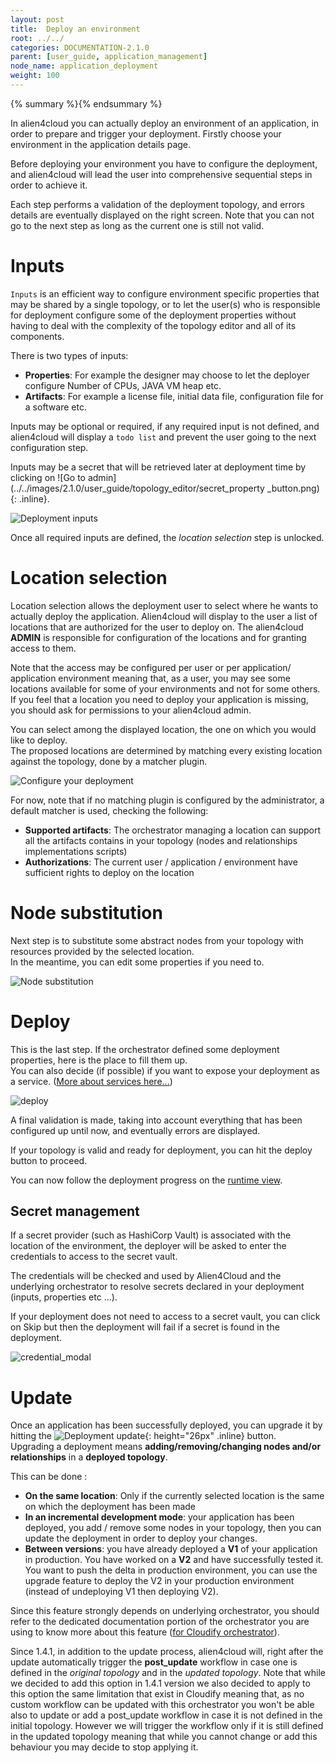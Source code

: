 ```yaml
---
layout: post
title:  Deploy an environment
root: ../../
categories: DOCUMENTATION-2.1.0
parent: [user_guide, application_management]
node_name: application_deployment
weight: 100
---
```


{% summary %}{% endsummary %}

In alien4cloud you can actually deploy an environment of an application, in order to prepare and trigger your deployment. Firstly choose your environment in the application details page.

Before deploying your environment you have to configure the deployment, and alien4cloud will lead the user into comprehensive sequential steps in order to achieve it.

Each step performs a validation of the deployment topology, and errors details are eventually displayed on the right screen. Note that you can not go to the next step as long as the current one is still not valid.

# Inputs

`Inputs` is an efficient way to configure environment specific properties that may be shared by a single topology, or to let the user(s) who is responsible for deployment configure some of the deployment properties without having to deal with the complexity of the topology editor and all of its components.

There is two types of inputs:

* __Properties__: For example the designer may choose to let the deployer configure Number of CPUs, JAVA VM heap etc.
* __Artifacts__: For example a license file, initial data file, configuration file for a software etc.

Inputs may be optional or required, if any required input is not defined, and alien4cloud will display a `todo list` and prevent the user going to the next configuration step.

Inputs may be a secret that will be retrieved later at deployment time by clicking on ![Go to admin](../../images/2.1.0/user_guide/topology_editor/secret_property _button.png){: .inline}.

![Deployment inputs](../../images/2.1.0/user_guide/applications/deployment/user_guide_deployment_setup_inputs.png)

Once all required inputs are defined, the *location selection* step is unlocked.

# Location selection

Location selection allows the deployment user to select where he wants to actually deploy the application. Alien4cloud will display to the user a list of locations that are authorized for the user to deploy on. The alien4cloud __ADMIN__ is responsible for configuration of the locations and for granting access to them.

Note that the access may be configured per user or per application/ application environment meaning that, as a user, you may see some locations available for some of your environments and not for some others. If you feel that a location you need to deploy your application is missing, you should ask for permissions to your alien4cloud admin.

You can select among the displayed location, the one on which you would like to deploy.  
The proposed locations are determined by matching every existing location against the topology, done by a matcher plugin.  

![Configure your deployment](../../images/2.1.0/user_guide/applications/deployment/user_guide_deployment_setup.png)

 For now, note that if no matching plugin is configured by the administrator, a default matcher is used, checking the following:

* __Supported artifacts__: The orchestrator managing a location can support all the artifacts contains in your topology (nodes and relationships implementations scripts)
* __Authorizations__: The current user / application / environment have sufficient rights to deploy on the location

# Node substitution

Next step is to substitute some abstract nodes from your topology with resources provided by the selected location.  
In the meantime, you can edit some properties if you need to.

![Node substitution](../../images/2.1.0/user_guide/applications/deployment/user_guide_deployment_setup_substitution.png)

# Deploy
This is the last step. If the orchestrator defined some deployment properties, here is the place to fill them up.  
You can also decide (if possible) if you want to expose your deployment as a service. ([More about services here...](#/documentation/2.1.0/concepts/services.html))

![deploy](../../images/2.1.0/user_guide/applications/deployment/deployment_deploy.png)

A final validation is made, taking into account everything that has been configured up until now, and eventually errors are displayed.  

If your topology is valid and ready for deployment, you can hit the deploy button to proceed.  

You can now follow the deployment progress on the [runtime view](#/documentation/2.1.0/user_guide/application_runtime.html).


## Secret management

If a secret provider (such as HashiCorp Vault) is associated with the location of the environment, the deployer will be asked to enter the credentials to access to the secret vault.

The credentials will be checked and used by Alien4Cloud and the underlying orchestrator to resolve secrets declared in your deployment (inputs, properties etc ...).

If your deployment does not need to access to a secret vault, you can click on Skip but then the deployment will fail if a secret is found in the deployment.

![credential_modal](../../images/2.1.0/user_guide/applications/deployment/credential_modal.png)


# Update

Once an application has been successfully deployed, you can upgrade it by hitting the ![Deployment update](../../images/user_guide/application/deployment/update_btn.png){: height="26px" .inline} button.  
Upgrading a deployment means __adding/removing/changing nodes and/or relationships__ in a __deployed topology__.

This can be done :

* __On the same location__: Only if the currently selected location is the same on which the deployment has been made
* __In an incremental development mode__: your application has been deployed, you add / remove some nodes in your topology, then you can update the deployment in order to deploy your changes.
* __Between versions__: you have already deployed a __V1__ of your application in production. You have worked on a __V2__ and have successfully tested it. You want to push the delta in production environment, you can use the upgrade feature to deploy the V2 in your production environment (instead of undeploying V1 then deploying V2).

Since this feature strongly depends on underlying orchestrator, you should refer to the dedicated documentation portion of the orchestrator you are using to know more about this feature ([for Cloudify orchestrator](#/documentation/2.1.0/orchestrators/cloudify4_driver/deployment_update.html)).

Since 1.4.1, in addition to the update process, alien4cloud will, right after the update automatically trigger the __post_update__ workflow in case one is defined in the _original topology_ and in the _updated topology_. Note that while we decided to add this option in 1.4.1 version we also decided to apply to this option the same limitation that exist in Cloudify meaning that, as no custom workflow can be updated with this orchestrator you won't be able also to update or add a post_update workflow in case it is not defined in the initial topology. However we will trigger the workflow only if it is still defined in the updated topology meaning that while you cannot change or add this behaviour you may decide to stop applying it.
